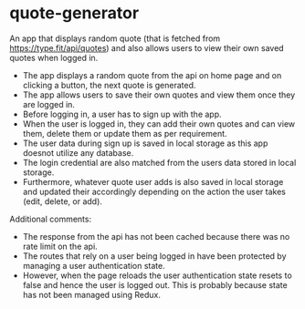 # quote-generator
An app that displays random quote (that is fetched from https://type.fit/api/quotes) and also allows users to view their own saved quotes when logged in.
* The app displays a random quote from the api on home page and on clicking a button, the next quote is generated.
* The app allows users to save their own quotes and view them once they are logged in.
* Before logging in, a user has to sign up with the app.
* When the user is logged in, they can add their own quotes and can view them, delete them or update them as per requirement.
* The user data during sign up is saved in local storage as this app doesnot utilize any database.
* The login credential are also matched from the users data stored in local storage.
* Furthermore, whatever quote user adds is also saved in local storage and updated their accordingly depending on the action the user takes (edit, delete, or add).

Additional comments:
* The response from the api has not been cached because there was no rate limit on the api.
* The routes that rely on a user being logged in have been protected by managing a user authentication state.
* However, when the page reloads the user authentication state resets to false and hence the user is logged out. This is probably because state has not been managed using Redux.
